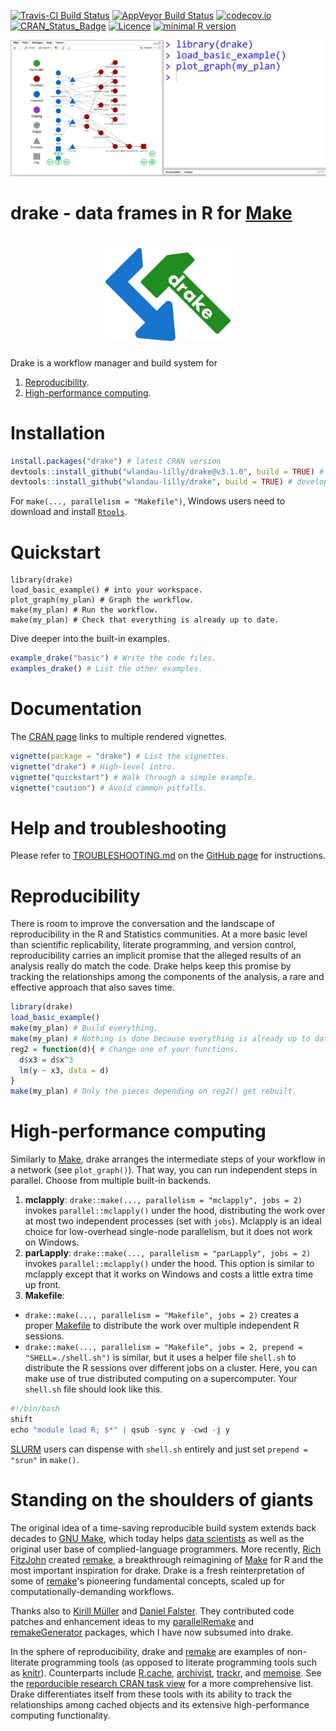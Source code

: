 [![Travis-CI Build Status](https://travis-ci.org/wlandau-lilly/drake.svg?branch=master)](https://travis-ci.org/wlandau-lilly/drake)
[![AppVeyor Build Status](https://ci.appveyor.com/api/projects/status/github/wlandau-lilly/drake?branch=master&svg=true)](https://ci.appveyor.com/project/wlandau-lilly/drake)
[![codecov.io](https://codecov.io/github/wlandau-lilly/drake/coverage.svg?branch=master)](https://codecov.io/github/wlandau-lilly/drake?branch=master)
[![CRAN_Status_Badge](http://www.r-pkg.org/badges/version/drake)](http://cran.r-project.org/package=drake)
[![Licence](https://img.shields.io/badge/licence-GPL--3-blue.svg)](https://www.gnu.org/licenses/gpl-3.0.en.html)
[![minimal R version](https://img.shields.io/badge/R%3E%3D-3.2.0-6666ff.svg)](https://cran.r-project.org/)

![](drake.gif)

# drake - data frames in R for [Make](http://kbroman.org/minimal_make/)

<h1 align="center">
  <img width="200" src="./inst/logo.png" alt="">
</h1>

Drake is a workflow manager and build system for

1. [Reproducibility](https://CRAN.R-project.org/view=ReproducibleResearch).
2. [High-performance computing](https://CRAN.R-project.org/view=HighPerformanceComputing).

# Installation

```r
install.packages("drake") # latest CRAN version
devtools::install_github("wlandau-lilly/drake@v3.1.0", build = TRUE) # latest GitHub release
devtools::install_github("wlandau-lilly/drake", build = TRUE) # development version
```

For `make(..., parallelism = "Makefile")`, Windows users need to download and install [`Rtools`](https://cran.r-project.org/bin/windows/Rtools/).

# Quickstart

```{r}
library(drake)
load_basic_example() # into your workspace.
plot_graph(my_plan) # Graph the workflow.
make(my_plan) # Run the workflow.
make(my_plan) # Check that everything is already up to date.
```

Dive deeper into the built-in examples.

```r
example_drake("basic") # Write the code files.
examples_drake() # List the other examples.
```

# Documentation

The [CRAN page](https://CRAN.R-project.org/package=drake) links to multiple rendered vignettes.

```r
vignette(package = "drake") # List the vignettes.
vignette("drake") # High-level intro.
vignette("quickstart") # Walk through a simple example.
vignette("caution") # Avoid common pitfalls.
```

# Help and troubleshooting

Please refer to [TROUBLESHOOTING.md](https://github.com/wlandau-lilly/drake/blob/master/TROUBLESHOOTING.md) on the [GitHub page](https://github.com/wlandau-lilly/drake) for instructions.

# Reproducibility 

There is room to improve the conversation and the landscape of reproducibility in the R and Statistics communities. At a more basic level than scientific replicability, literate programming, and version control, reproducibility carries an implicit promise that the alleged results of an analysis really do match the code. Drake helps keep this promise by tracking the relationships among the components of the analysis, a rare and effective approach that also saves time. 

```r
library(drake)
load_basic_example()
make(my_plan) # Build everything.
make(my_plan) # Nothing is done because everything is already up to date.
reg2 = function(d){ # Change one of your functions.
  d$x3 = d$x^3
  lm(y ~ x3, data = d)
}
make(my_plan) # Only the pieces depending on reg2() get rebuilt.
```

# High-performance computing

Similarly to [Make](https://www.gnu.org/software/make/), drake arranges the intermediate steps of your workflow in a network (see `plot_graph()`). That way,  you can run independent steps in parallel. Choose from multiple built-in backends.

1. **mclapply**: `drake::make(..., parallelism = "mclapply", jobs = 2)` invokes `parallel::mclapply()` under the hood, distributing the work over at most two independent processes (set with `jobs`). Mclapply is an ideal choice for low-overhead single-node parallelism, but it does not work on Windows.
2. **parLapply**: `drake::make(..., parallelism = "parLapply", jobs = 2)` invokes `parallel::mclapply()` under the hood. This option is similar to mclapply except that it works on Windows and costs a little extra time up front.
3. **Makefile**:
- `drake::make(..., parallelism = "Makefile", jobs = 2)` creates a proper [Makefile](https://www.gnu.org/software/make/) to distribute the work over multiple independent R sessions.
- `drake::make(..., parallelism = "Makefile", jobs = 2, prepend = "SHELL=./shell.sh")` is similar, but it uses a helper file `shell.sh` to distribute the R sessions over different jobs on a cluster. Here, you can make use of true distributed computing on a supercomputer. Your `shell.sh` file should look like this.

```r
#!/bin/bash
shift
echo "module load R; $*" | qsub -sync y -cwd -j y
```

[SLURM](https://slurm.schedmd.com/) users can dispense with `shell.sh` entirely and just set `prepend = "srun"` in `make()`.


# Standing on the shoulders of giants

The original idea of a time-saving reproducible build system extends back decades to [GNU Make](http://kbroman.org/minimal_make/), which today helps [data scientists](http://blog.kaggle.com/2012/10/15/make-for-data-scientists/) as well as the original user base of complied-language programmers. More recently, [Rich FitzJohn](http://richfitz.github.io/) created [remake](https://github.com/richfitz/remake), a breakthrough reimagining of [Make](http://kbroman.org/minimal_make/) for R and the most important inspiration for drake. Drake is a fresh reinterpretation of some of  [remake](https://github.com/richfitz/remake)'s pioneering fundamental concepts, scaled up for computationally-demanding workflows. 

Thanks also to [Kirill M&uuml;ller](http://krlmlr.github.io/) and [Daniel Falster](http://danielfalster.com/). They contributed code patches and enhancement ideas to my [parallelRemake](https://github.com/wlandau/parallelRemake) and [remakeGenerator](https://github.com/wlandau/remakeGenerator) packages, which I have now subsumed into drake.

In the sphere of reproducibility, drake and [remake](https://github.com/richfitz/remake) are examples of non-literate programming tools (as opposed to literate programming tools such as [knitr](https://CRAN.R-project.org/package=knitr)). Counterparts include [R.cache](https://CRAN.R-project.org/package=R.cache), [archivist](https://CRAN.R-project.org/package=archivist), [trackr](https://github.com/gmbecker/recordr), and [memoise](https://CRAN.R-project.org/package=memoise). See the [reporducible research CRAN task view](https://CRAN.R-project.org/view=ReproducibleResearch) for a more comprehensive list. Drake differentiates itself from these tools with its ability to track the relationships among cached objects and its extensive high-performance computing functionality.
